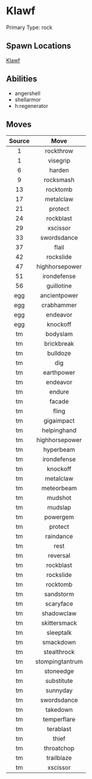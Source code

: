 # Klawf  
Primary Type: rock  
  
## Spawn Locations  
[Klawf](/data/spawn_presets/klawf.md)  
  
## Abilities  
  * angershell
  * shellarmor
  * h:regenerator
  
  
## Moves  
  
| Source | Move |  
|:---:|:---:|  
| 1 | rockthrow |  
| 1 | visegrip |  
| 6 | harden |  
| 9 | rocksmash |  
| 13 | rocktomb |  
| 17 | metalclaw |  
| 21 | protect |  
| 24 | rockblast |  
| 29 | xscissor |  
| 33 | swordsdance |  
| 37 | flail |  
| 42 | rockslide |  
| 47 | highhorsepower |  
| 51 | irondefense |  
| 56 | guillotine |  
| egg | ancientpower |  
| egg | crabhammer |  
| egg | endeavor |  
| egg | knockoff |  
| tm | bodyslam |  
| tm | brickbreak |  
| tm | bulldoze |  
| tm | dig |  
| tm | earthpower |  
| tm | endeavor |  
| tm | endure |  
| tm | facade |  
| tm | fling |  
| tm | gigaimpact |  
| tm | helpinghand |  
| tm | highhorsepower |  
| tm | hyperbeam |  
| tm | irondefense |  
| tm | knockoff |  
| tm | metalclaw |  
| tm | meteorbeam |  
| tm | mudshot |  
| tm | mudslap |  
| tm | powergem |  
| tm | protect |  
| tm | raindance |  
| tm | rest |  
| tm | reversal |  
| tm | rockblast |  
| tm | rockslide |  
| tm | rocktomb |  
| tm | sandstorm |  
| tm | scaryface |  
| tm | shadowclaw |  
| tm | skittersmack |  
| tm | sleeptalk |  
| tm | smackdown |  
| tm | stealthrock |  
| tm | stompingtantrum |  
| tm | stoneedge |  
| tm | substitute |  
| tm | sunnyday |  
| tm | swordsdance |  
| tm | takedown |  
| tm | temperflare |  
| tm | terablast |  
| tm | thief |  
| tm | throatchop |  
| tm | trailblaze |  
| tm | xscissor |  
  
